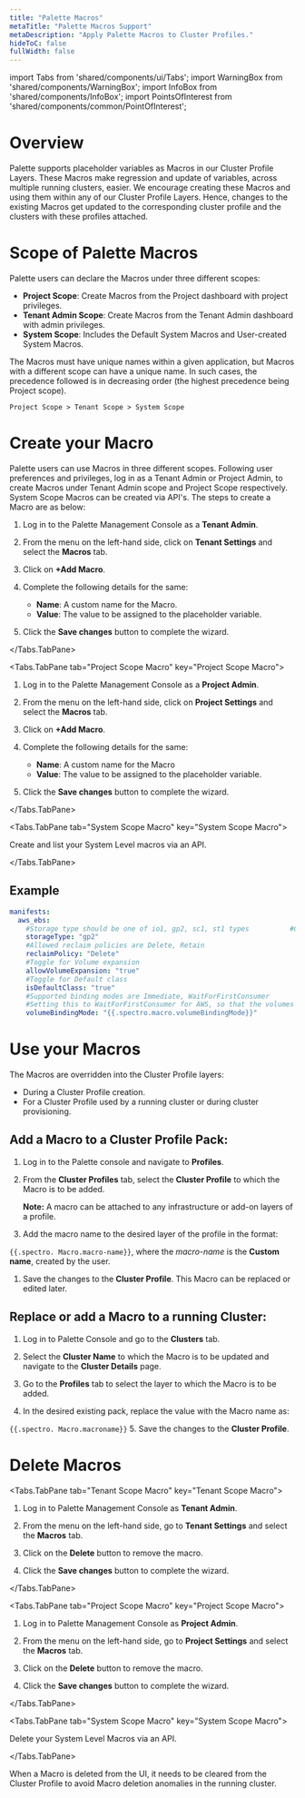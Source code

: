 ```yaml
---
title: "Palette Macros"
metaTitle: "Palette Macros Support"
metaDescription: "Apply Palette Macros to Cluster Profiles."
hideToC: false
fullWidth: false
---
```


import Tabs from 'shared/components/ui/Tabs';
import WarningBox from 'shared/components/WarningBox';
import InfoBox from 'shared/components/InfoBox';
import PointsOfInterest from 'shared/components/common/PointOfInterest';

# Overview

Palette supports placeholder variables as Macros in our Cluster Profile Layers. These Macros make regression and update of variables, across multiple running clusters, easier. We encourage creating these Macros and using them within any of our Cluster Profile Layers. Hence, changes to the existing Macros get updated to the corresponding cluster profile and the clusters with these profiles attached. 

# Scope of Palette Macros

Palette users can declare the Macros under three different scopes:

* **Project Scope**: Create Macros from the Project dashboard with project privileges.
* **Tenant Admin Scope**: Create Macros from the Tenant Admin dashboard with admin privileges.
* **System Scope**: Includes the Default System Macros and User-created System Macros.

The Macros must have unique names within a given application, but Macros with a different scope can have a unique name. In such cases, the precedence followed is in decreasing order (the highest precedence being Project scope).

  `Project Scope > Tenant Scope > System Scope` 
# Create your Macro

Palette users can use Macros in three different scopes. Following user preferences and privileges, log in as a Tenant Admin or Project Admin, to create Macros under Tenant Admin scope and Project Scope respectively. System Scope Macros can be created via API's. The steps to create a Macro are as below:

<Tabs>
<Tabs.TabPane tab="Tenant Scope Macro" key="Tenant Scope Macro">

1. Log in to the Palette Management Console as a **Tenant Admin**.

2. From the menu on the left-hand side, click on **Tenant Settings** and select the **Macros** tab.
3. Click on **+Add Macro**. 
4. Complete the following details for the same:
    - **Name**: A custom name for the Macro.
    - **Value**: The value to be assigned to the placeholder variable.
5. Click the **Save changes** button to complete the wizard.

</Tabs.TabPane>

<Tabs.TabPane tab="Project Scope Macro" key="Project Scope Macro">

1. Log in to the Palette Management Console as a **Project Admin**.

2. From the menu on the left-hand side, click on **Project Settings** and select the **Macros** tab.
3. Click on **+Add Macro**.
4. Complete the following details for the same:
    * **Name**: A custom name for the Macro
    * **Value**: The value to be assigned to the placeholder variable.
5. Click the **Save changes** button to complete the wizard.

</Tabs.TabPane>

<Tabs.TabPane tab="System Scope Macro" key="System Scope Macro">

Create and list your System Level macros via an API.

</Tabs.TabPane>

</Tabs>

## Example

```yaml
manifests:
  aws_ebs:
    #Storage type should be one of io1, gp2, sc1, st1 types          #Checkhttps://docs.aws.amazon.com/AWSEC2/latest/UserGuide/ebs-volume-types.html for more details
    storageType: "gp2"
    #Allowed reclaim policies are Delete, Retain
    reclaimPolicy: "Delete"
    #Toggle for Volume expansion
    allowVolumeExpansion: "true"
    #Toggle for Default class
    isDefaultClass: "true"
    #Supported binding modes are Immediate, WaitForFirstConsumer
    #Setting this to WaitForFirstConsumer for AWS, so that the volumes gets created in the same AZ as that of the pods
    volumeBindingMode: "{{.spectro.macro.volumeBindingMode}}"
```
# Use your Macros

The Macros are overridden into the Cluster Profile layers:
* During a Cluster Profile creation.
* For a Cluster Profile used by a running cluster or during cluster provisioning.

## Add a Macro to a Cluster Profile Pack:

1. Log in to the Palette console and navigate to **Profiles**.
2. From the **Cluster Profiles** tab, select the **Cluster Profile** to which the Macro is to be added.

    **Note:** A macro can be attached to any infrastructure or add-on layers of a profile.
1. Add the macro name to the desired layer of the profile in the format:

 `{{.spectro. Macro.macro-name}}`, where the *macro-name* is the **Custom name**, created by the user.
1. Save the changes to the **Cluster Profile**. This Macro can be replaced or edited later.

## Replace or add a Macro to a running Cluster:

1. ​​Log in to Palette Console and go to the **Clusters** tab.

2. Select the **Cluster Name** to which the Macro is to be updated and navigate to the **Cluster Details** page.
3. Go to the **Profiles** tab to select the layer to which the Macro is to be added.
4. In the desired existing pack, replace the value with the Macro name as:

 `{{.spectro. Macro.macroname}}`
5. Save the changes to the **Cluster Profile**.
# Delete Macros
<Tabs>

<Tabs.TabPane tab="Tenant Scope Macro" key="Tenant Scope Macro">

1. Log in to Palette Management Console as **Tenant Admin**.

2. From the menu on the left-hand side, go to **Tenant Settings** and select the **Macros** tab. 
3. Click on the **Delete** button to remove the macro.
4. Click the **Save changes** button to complete the wizard.

</Tabs.TabPane>

<Tabs.TabPane tab="Project Scope Macro" key="Project Scope Macro">

1. Log in to Palette Management Console as **Project Admin**.

2. From the menu on the left-hand side, go to **Project Settings** and select the **Macros** tab.
4. Click on the **Delete** button to remove the macro.
5. Click the **Save changes** button to complete the wizard.

</Tabs.TabPane>

<Tabs.TabPane tab="System Scope Macro" key="System Scope Macro">

Delete your System Level Macros via an API.

</Tabs.TabPane>

</Tabs>
<WarningBox>
When a Macro is deleted from the UI, it needs to be  cleared from the Cluster Profile to avoid Macro deletion anomalies in the running cluster.
</WarningBox>






